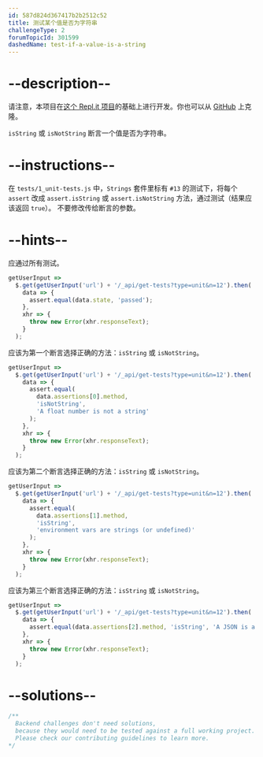 ```yaml
---
id: 587d824d367417b2b2512c52
title: 测试某个值是否为字符串
challengeType: 2
forumTopicId: 301599
dashedName: test-if-a-value-is-a-string
---
```


# --description--

请注意，本项目在[这个 Repl.it 项目](https://repl.it/github/freeCodeCamp/boilerplate-mochachai)的基础上进行开发。你也可以从 [GitHub](https://repl.it/github/freeCodeCamp/boilerplate-mochachai) 上克隆。

`isString` 或 `isNotString` 断言一个值是否为字符串。

# --instructions--

在 `tests/1_unit-tests.js` 中，`Strings` 套件里标有 `#13` 的测试下，将每个 `assert` 改成 `assert.isString` 或 `assert.isNotString` 方法，通过测试（结果应该返回 `true`）。 不要修改传给断言的参数。

# --hints--

应通过所有测试。

```js
getUserInput =>
  $.get(getUserInput('url') + '/_api/get-tests?type=unit&n=12').then(
    data => {
      assert.equal(data.state, 'passed');
    },
    xhr => {
      throw new Error(xhr.responseText);
    }
  );
```

应该为第一个断言选择正确的方法：`isString` 或 `isNotString`。

```js
getUserInput =>
  $.get(getUserInput('url') + '/_api/get-tests?type=unit&n=12').then(
    data => {
      assert.equal(
        data.assertions[0].method,
        'isNotString',
        'A float number is not a string'
      );
    },
    xhr => {
      throw new Error(xhr.responseText);
    }
  );
```

应该为第二个断言选择正确的方法：`isString` 或 `isNotString`。

```js
getUserInput =>
  $.get(getUserInput('url') + '/_api/get-tests?type=unit&n=12').then(
    data => {
      assert.equal(
        data.assertions[1].method,
        'isString',
        'environment vars are strings (or undefined)'
      );
    },
    xhr => {
      throw new Error(xhr.responseText);
    }
  );
```

应该为第三个断言选择正确的方法：`isString` 或 `isNotString`。

```js
getUserInput =>
  $.get(getUserInput('url') + '/_api/get-tests?type=unit&n=12').then(
    data => {
      assert.equal(data.assertions[2].method, 'isString', 'A JSON is a string');
    },
    xhr => {
      throw new Error(xhr.responseText);
    }
  );
```

# --solutions--

```js
/**
  Backend challenges don't need solutions, 
  because they would need to be tested against a full working project. 
  Please check our contributing guidelines to learn more.
*/
```
